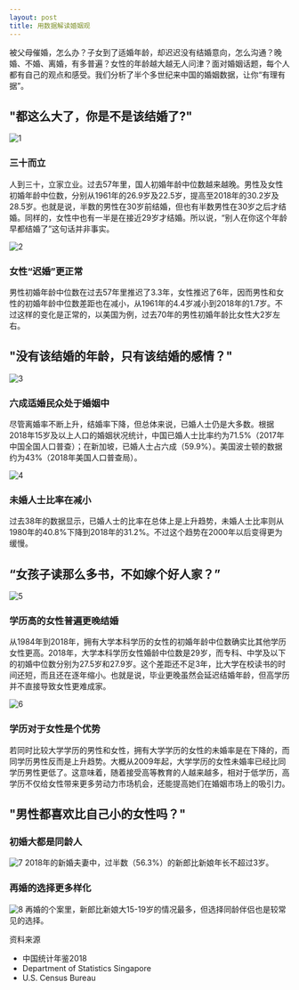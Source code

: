 ```yaml
---
layout: post
title: 用数据解读婚姻观
---
```


被父母催婚，怎么办？子女到了适婚年龄，却迟迟没有结婚意向，怎么沟通？晚婚、不婚、离婚，有多普遍？女性的年龄越大越无人问津？面对婚姻话题，每个人都有自己的观点和感受。我们分析了半个多世纪来中国的婚姻数据，让你“有理有据”。

## "都这么大了，你是不是该结婚了?"

![1](https://pictures-steven.oss-cn-beijing.aliyuncs.com/050746.png)

### 三十而立

人到三十，立家立业。过去57年里，国人初婚年龄中位数越来越晚。男性及女性初婚年龄中位数，分别从1961年的26.9岁及22.5岁，提高至2018年的30.2岁及28.5岁。也就是说，半数的男性在30岁前结婚，但也有半数男性在30岁之后才结婚。同样的，女性中也有一半是在接近29岁才结婚。所以说，“别人在你这个年龄早都结婚了”这句话并非事实。

![2](https://pictures-steven.oss-cn-beijing.aliyuncs.com/050808.png)

### 女性“迟婚”更正常

男性初婚年龄中位数在过去57年里推迟了3.3年，女性推迟了6年，因而男性和女性的初婚年龄中位数差距也在减小，从1961年的4.4岁减小到2018年的1.7岁。不过这样的变化是正常的，以美国为例，过去70年的男性初婚年龄比女性大2岁左右。

## "没有该结婚的年龄，只有该结婚的感情？"

![3](https://pictures-steven.oss-cn-beijing.aliyuncs.com/050942.png)

### 六成适婚民众处于婚姻中

尽管离婚率不断上升，结婚率下降，但总体来说，已婚人士仍是大多数。根据2018年15岁及以上人口的婚姻状况统计，中国已婚人士比率约为71.5%（2017年中国全国人口普查）；在新加坡，已婚人士占六成（59.9%）。美国波士顿的数据约为43%（2018年美国人口普查局）。

![4](https://pictures-steven.oss-cn-beijing.aliyuncs.com/051013.png)

### 未婚人士比率在减小

过去38年的数据显示，已婚人士的比率在总体上是上升趋势，未婚人士比率则从1980年的40.8%下降到2018年的31.2%。不过这个趋势在2000年以后变得更为缓慢。

## “女孩子读那么多书，不如嫁个好人家？”

![5](https://pictures-steven.oss-cn-beijing.aliyuncs.com/051751.png)

### 学历高的女性普遍更晚结婚

从1984年到2018年，拥有大学本科学历的女性的初婚年龄中位数确实比其他学历女性更高。2018年，大学本科学历女性婚龄中位数是29岁，而专科、中学及以下的初婚中位数分别为27.5岁和27.9岁。这个差距还不足3年，比大学在校读书的时间还短，而且还在逐年缩小。也就是说，毕业更晚虽然会延迟结婚年龄，但高学历并不直接导致女性更难成家。

![6](https://pictures-steven.oss-cn-beijing.aliyuncs.com/051013.png)

### 学历对于女性是个优势

若同时比较大学学历的男性和女性，拥有大学学历的女性的未婚率是在下降的，而同学历男性反而是上升趋势。大概从2009年起，大学学历的女性未婚率已经比同学历男性更低了。这意味着，随着接受高等教育的人越来越多，相对于低学历，高学历不仅给女性带来更多劳动力市场机会，还能提高她们在婚姻市场上的吸引力。

## "男性都喜欢比自己小的女性吗？"

### 初婚大都是同龄人

![7](https://pictures-steven.oss-cn-beijing.aliyuncs.com/084045.png)
2018年的新婚夫妻中，过半数（56.3%）的新郎比新娘年长不超过3岁。

### 再婚的选择更多样化

![8](https://pictures-steven.oss-cn-beijing.aliyuncs.com/083401.png)
再婚的个案里，新郎比新娘大15-19岁的情况最多，但选择同龄伴侣也是较常见的选择。

资料来源

- 中国统计年鉴2018
- Department of Statistics Singapore
- U.S. Census Bureau
